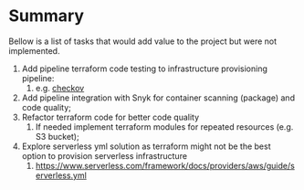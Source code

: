# Summary

Bellow is a list of tasks that would add value to the project but were not implemented.

1. Add pipeline terraform code testing to infrastructure provisioning pipeline:
   1. e.g. [checkov](https://www.checkov.io/)
2. Add pipeline integration with Snyk for container scanning (package) and code quality;
3. Refactor terraform code for better code quality
   1. If needed implement terraform modules for repeated resources (e.g. S3 bucket);
4. Explore serverless yml solution as terraform might not be the best option to provision serverless infrastructure
   1. https://www.serverless.com/framework/docs/providers/aws/guide/serverless.yml
